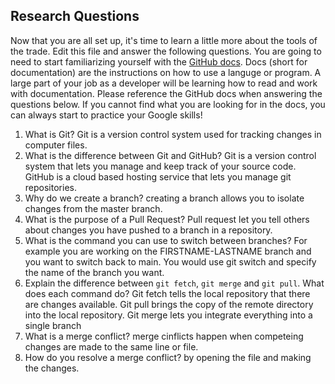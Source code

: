 ## Research Questions 

Now that you are all set up, it's time to learn a little more about the tools of the trade. Edit this file and answer the following questions. You are going to need to start familiarizing yourself with the [GitHub docs](https://docs.github.com/en). Docs (short for documentation) are the instructions on how to use a languge or program. A large part of your job as a developer will be learning how to read and work with documentation. Please reference the GitHub docs when answering the questions below. If you cannot find what you are looking for in the docs, you can always start to practice your Google skills!

1. What is Git? Git is a version control system used for tracking changes in computer files.
2. What is the difference between Git and GitHub? Git is a version control system that lets you manage and keep track of your source code. GitHub is a cloud based hosting service that lets you manage git repositories.
3. Why do we create a branch? creating a branch allows you to isolate changes from the master branch.
4. What is the purpose of a Pull Request? Pull request let you tell others about changes you have pushed to a branch in a repository.
5. What is the command you can use to switch between branches? For example you are working on the FIRSTNAME-LASTNAME branch and you want to switch back to main. You would use git switch and specify the name of the branch you want.
6. Explain the difference between `git fetch`, `git merge` and `git pull`. What does each command do? Git fetch tells the local repository that there are changes available. Git pull brings the copy of the remote directory into the local repository. Git merge lets you integrate everything into a single branch
7. What is a merge conflict? merge cinflicts happen when competeing changes are made to the same line or file.
8. How do you resolve a merge conflict? by opening the file and making the changes.
